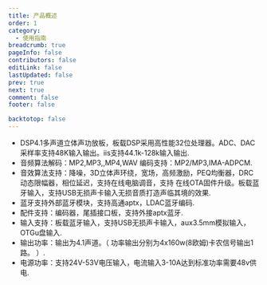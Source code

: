 ```yaml
---
title: 产品概述
order: 1
category:
  - 使用指南
breadcrumb: true
pageInfo: false
contributors: false
editLink: false
lastUpdated: false
prev: true
next: true
comment: false
footer: false

backtotop: false
---
```



<!-- more -->

- DSP4.1多声道立体声功放板，板载DSP采用高性能32位处理器。ADC、DAC采样率支持48K输入输出。iis支持44.1k-128k输入输出.
- 音频算法解码：MP2,MP3,,MP4,WAV 编码支持：MP2/MP3,IMA-ADPCM.
- 音效算法支持：降噪，3D立体声环绕，宽场，高频激励，PEQ均衡器，DRC动态限幅器，相位延迟，支持在线电脑调音，支持 在线OTA固件升级。板载蓝牙输入，支持USB无损声卡输入无损音质打造声临其境的效果.
- 蓝牙支持外部蓝牙模块，支持高通aptx，LDAC蓝牙编码.
- 配件支持：编码器，尾插接口板，支持外接aptx蓝牙.
- 输入支持：板载蓝牙输入，支持USB无损声卡输入，aux3.5mm模拟输入，OTGu盘输入.
- 输出功率：输出为4.1声道。（ 功率输出分别为4x160w(8欧姆)卡农信号输出1路。 ）.
- 电源功率：支持24V-53V电压输入，电流输入3-10A达到标准功率需要48v供电.